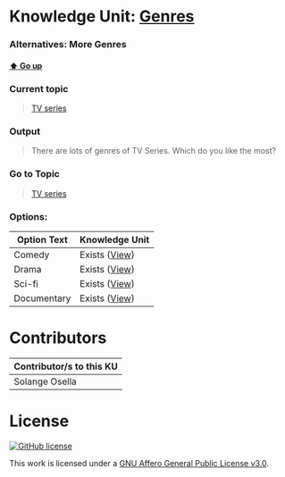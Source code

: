 # Knowledge Unit: [Genres](../../knowledge_units/tv-series/genres.md)
### Alternatives:   More Genres 
#### [:arrow_up: Go up](../../topics/tv-series.md)
### Current topic
> [TV series](../../topics/tv-series.md)
### Output
> There are lots of genres of TV Series. Which do you like the most?
### Go to Topic
> [TV series](../../topics/tv-series.md)

### Options: 

| Option Text | Knowledge Unit |
| - | - |  
| Comedy  |  Exists ([View](../../knowledge_units/tv-series/comedy.md))  |  
| Drama  |  Exists ([View](../../knowledge_units/tv-series/drama.md))  |  
| Sci-fi  |  Exists ([View](../../knowledge_units/tv-series/sci-fi.md))  |  
| Documentary  |  Exists ([View](../../knowledge_units/tv-series/documentary.md))  | 

# Contributors

| Contributor/s to this KU |
| - | 
| Solange Osella |

# License
[![GitHub license](https://img.shields.io/github/license/inbrainz/cerebro)](https://github.com/inbrainz/cerebro/blob/master/LICENSE)

This work is licensed under a [GNU Affero General Public License v3.0](https://www.gnu.org/licenses/agpl-3.0.txt).